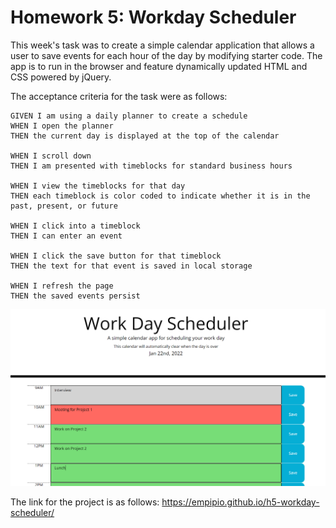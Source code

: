 # Homework 5: Workday Scheduler

This week's task was to create a simple calendar application that allows a user to save events for each hour of the day by modifying starter code. The app is to run in the browser and feature dynamically updated HTML and CSS powered by jQuery.

The acceptance criteria for the task were as follows:

```
GIVEN I am using a daily planner to create a schedule
WHEN I open the planner
THEN the current day is displayed at the top of the calendar

WHEN I scroll down
THEN I am presented with timeblocks for standard business hours

WHEN I view the timeblocks for that day
THEN each timeblock is color coded to indicate whether it is in the past, present, or future

WHEN I click into a timeblock
THEN I can enter an event

WHEN I click the save button for that timeblock
THEN the text for that event is saved in local storage

WHEN I refresh the page
THEN the saved events persist
```

![screenshot of completed application](./assets/screenshot.png)

The link for the project is as follows: https://empipio.github.io/h5-workday-scheduler/
